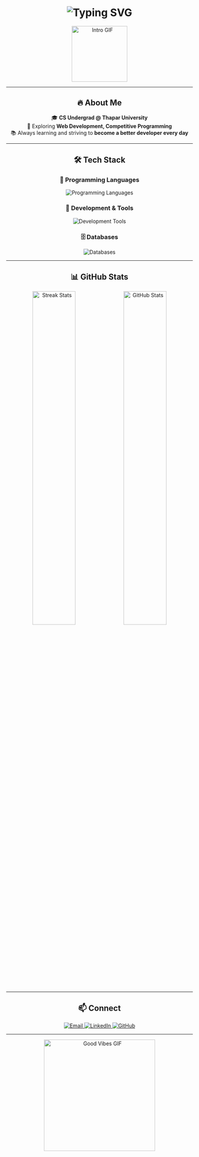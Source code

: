 <h1 align="center">
  <img src="https://readme-typing-svg.demolab.com?font=Fira+Code&weight=600&size=30&pause=1000&color=00bfff&width=500&lines=Hey+There,+I'm+Jatin+Jindal!" alt="Typing SVG">
</h1>

<p align="center">
  <img src="https://media.giphy.com/media/qgQUggAC3Pfv687qPC/giphy.gif" width="150px" alt="Intro GIF">
</p>

---

<h2 align="center">🔥 About Me</h2>

<p align="center">
  🎓 <b>CS Undergrad @ Thapar University</b> <br>
  🚀 Exploring <b>Web Development, Competitive Programming</b> <br>
  📚 Always learning and striving to <b>become a better developer every day</b>
</p>

---

<h2 align="center">🛠️ Tech Stack</h2>

<h3 align="center">🚀 Programming Languages</h3>
<p align="center">
  <img src="https://skillicons.dev/icons?i=cpp,java,python,js,html,css" alt="Programming Languages">
</p>

<h3 align="center">🔧 Development & Tools</h3>
<p align="center">
  <img src="https://skillicons.dev/icons?i=git,github,vscode,linux,docker,postman,aws,vercel" alt="Development Tools">
</p>

<h3 align="center">🗄️ Databases</h3>
<p align="center">
  <img src="https://skillicons.dev/icons?i=mysql,sqlite,mongodb" alt="Databases">
</p>

---

<h2 align="center">📊 GitHub Stats</h2>

<p align="center">
  <img src="https://github-readme-streak-stats.herokuapp.com/?user=jatinjindall&theme=radical&hide_border=true" width="48%" alt="Streak Stats">
  <img src="https://github-readme-stats.vercel.app/api?username=jatinjindall&show_icons=true&theme=tokyonight&hide_border=true" width="48%" alt="GitHub Stats">
</p>

---

<h2 align="center">📫 Connect</h2>

<p align="center">
  <a href="mailto:jjindal_be23@thapar.edu">
    <img src="https://img.shields.io/badge/Email-D14836?style=for-the-badge&logo=gmail&logoColor=white" alt="Email">
  </a>
  <a href="https://www.linkedin.com/in/jatinjindal54/">
    <img src="https://img.shields.io/badge/LinkedIn-0077B5?style=for-the-badge&logo=linkedin&logoColor=white" alt="LinkedIn">
  </a>
  <a href="https://github.com/jatinjindall">
    <img src="https://img.shields.io/badge/GitHub-181717?style=for-the-badge&logo=github&logoColor=white" alt="GitHub">
  </a>
</p>

---

<p align="center">
  <img src="https://media.giphy.com/media/jpVnC65DmYeyRL4LHS/giphy.gif" width="300px" alt="Good Vibes GIF">
</p>
